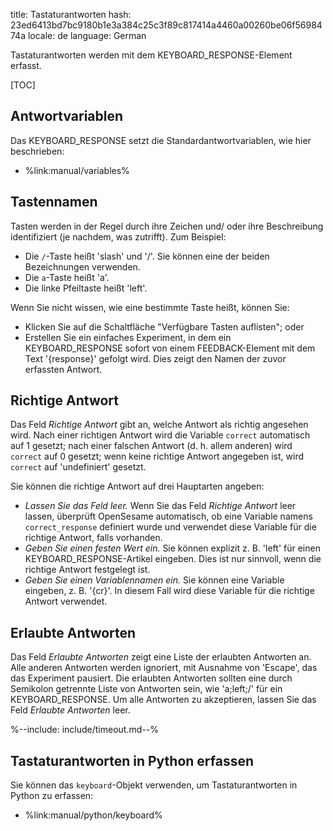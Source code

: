 title: Tastaturantworten
hash: 23ed6413bd7bc9180b1e3a384c25c3f89c817414a4460a00260be06f5698474a
locale: de
language: German

Tastaturantworten werden mit dem KEYBOARD_RESPONSE-Element erfasst.

[TOC]


## Antwortvariablen

Das KEYBOARD_RESPONSE setzt die Standardantwortvariablen, wie hier beschrieben:

- %link:manual/variables%

## Tastennamen

Tasten werden in der Regel durch ihre Zeichen und/ oder ihre Beschreibung identifiziert (je nachdem, was zutrifft). Zum Beispiel:

- Die `/`-Taste heißt 'slash' und '/'. Sie können eine der beiden Bezeichnungen verwenden.
- Die `a`-Taste heißt 'a'.
- Die linke Pfeiltaste heißt 'left'.

Wenn Sie nicht wissen, wie eine bestimmte Taste heißt, können Sie:

- Klicken Sie auf die Schaltfläche "Verfügbare Tasten auflisten"; oder
- Erstellen Sie ein einfaches Experiment, in dem ein KEYBOARD_RESPONSE sofort von einem FEEDBACK-Element mit dem Text '{response}' gefolgt wird. Dies zeigt den Namen der zuvor erfassten Antwort.


## Richtige Antwort

Das Feld *Richtige Antwort* gibt an, welche Antwort als richtig angesehen wird. Nach einer richtigen Antwort wird die Variable `correct` automatisch auf 1 gesetzt; nach einer falschen Antwort (d. h. allem anderen) wird `correct` auf 0 gesetzt; wenn keine richtige Antwort angegeben ist, wird `correct` auf 'undefiniert' gesetzt.

Sie können die richtige Antwort auf drei Hauptarten angeben:

- *Lassen Sie das Feld leer.* Wenn Sie das Feld *Richtige Antwort* leer lassen, überprüft OpenSesame automatisch, ob eine Variable namens `correct_response` definiert wurde und verwendet diese Variable für die richtige Antwort, falls vorhanden.
- *Geben Sie einen festen Wert ein.* Sie können explizit z. B. 'left' für einen KEYBOARD_RESPONSE-Artikel eingeben. Dies ist nur sinnvoll, wenn die richtige Antwort festgelegt ist.
- *Geben Sie einen Variablennamen ein.* Sie können eine Variable eingeben, z. B. '{cr}'. In diesem Fall wird diese Variable für die richtige Antwort verwendet.


## Erlaubte Antworten

Das Feld *Erlaubte Antworten* zeigt eine Liste der erlaubten Antworten an. Alle anderen Antworten werden ignoriert, mit Ausnahme von 'Escape', das das Experiment pausiert. Die erlaubten Antworten sollten eine durch Semikolon getrennte Liste von Antworten sein, wie 'a;left;/' für ein KEYBOARD_RESPONSE. Um alle Antworten zu akzeptieren, lassen Sie das Feld *Erlaubte Antworten* leer.


%--include: include/timeout.md--%

## Tastaturantworten in Python erfassen

Sie können das `keyboard`-Objekt verwenden, um Tastaturantworten in Python zu erfassen:

- %link:manual/python/keyboard%